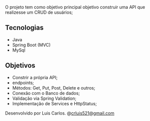 O projeto tem como objetivo principal objetivo construir uma API que realizesse um CRUD de usuários; 

## **Tecnologias**
- Java
- Spring Boot (MVC)
- MySql

## **Objetivos**
- Constrir a própria API; 
- endpoints; 
- Métodos: Get, Put, Post, Delete e outros;
- Conexão com o Banco de dados;
- Validação via Spring Validation;
- Implementação de Services e HttpStatus; 

Desenvolvido por Luis Carlos. @crluis521@gmail.com
